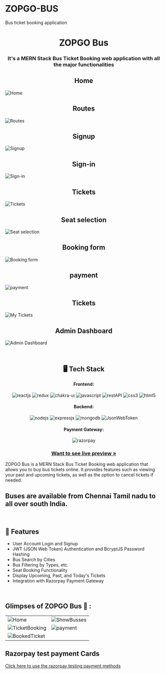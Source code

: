 # ZOPGO-BUS
Bus ticket booking application
<h1 align="center">ZOPGO Bus </h1>

<h3 align="center">It's a MERN Stack Bus Ticket Booking web application with all the major functionalities</h3>

<p align="center">
  <h2 align="center"> Home </h2>
  <img src="https://github.com/skdinesh/ZOPGO-BUS/blob/master/Screenshots/Home.png" alt="Home" />
  <h2 align="center"> Routes </h2>
  <img src="https://github.com/skdinesh/ZOPGO-BUS/blob/master/Screenshots/Routes.png" alt="Routes" />
  <h2 align="center">Signup </h2>
  <img src="https://github.com/skdinesh/ZOPGO-BUS/blob/master/Screenshots/Signup.png" alt="Signup" />
  <h2 align="center">Sign-in </h2>
  <img src="https://github.com/skdinesh/ZOPGO-BUS/blob/master/Screenshots/Sing-in.png" alt="Sign-in" />
  <h2 align="center">Tickets </h2>
  <img src="https://github.com/skdinesh/ZOPGO-BUS/blob/master/Screenshots/Tickets.png" alt="Tickets" />
  <h2 align="center"> Seat selection</h2>
   <img src="https://github.com/skdinesh/ZOPGO-BUS/blob/master/Screenshots/seat%20selection.png" alt="Seat selection" />
  <h2 align="center"> Booking form</h2>
  <img src="https://github.com/skdinesh/ZOPGO-BUS/blob/master/Screenshots/Booking%20form.png" alt="Booking form" />
  <h2 align="center"> payment</h2>
  <img src="https://github.com/skdinesh/ZOPGO-BUS/blob/master/Screenshots/payment.png" alt="payment" />
  <h2 align="center">Tickets </h2>
   <img src="https://github.com/skdinesh/ZOPGO-BUS/blob/master/Screenshots/My%20Ticket.png" alt="My Tickets" />
  <h2 align="center"> Admin Dashboard</h2>
  <img src="https://github.com/skdinesh/ZOPGO-BUS/blob/master/Screenshots/Dashboard.png" alt="Admin Dashboard" />
</p>

<br />

<h2 align="center">🖥️ Tech Stack</h2>


<h4 align="center">Frontend:</h4>

<p align="center">
  <img src="https://img.shields.io/badge/React-20232A?style=for-the-badge&logo=react&logoColor=61DAFB" alt="reactjs" />
  <img src="https://img.shields.io/badge/Redux-593D88?style=for-the-badge&logo=redux&logoColor=white" alt="redux" />
  <img src="https://img.shields.io/badge/Bootstrap-3bc7bd?style=for-the-badge&logo=chakraui&logoColor=white" alt="chakra-ui" />
  <img src="https://img.shields.io/badge/JavaScript-323330?style=for-the-badge&logo=javascript&logoColor=F7DF1E" alt="javascript" />
  <img src="https://img.shields.io/badge/Rest_API-02303A?style=for-the-badge&logo=react-router&logoColor=white" alt="restAPI" />
  <img src="https://img.shields.io/badge/CSS3-1572B6?style=for-the-badge&logo=css3&logoColor=white" alt="css3" />
  <img src="https://img.shields.io/badge/HTML5-E34F26?style=for-the-badge&logo=html5&logoColor=white" alt="html5" />
</p>


<h4 align="center">Backend:</h4>

<p align="center">
  <img src="https://img.shields.io/badge/Node.js-339933?style=for-the-badge&logo=nodedotjs&logoColor=white" alt="nodejs" />
  <img src="https://img.shields.io/badge/Express.js-000000?style=for-the-badge&logo=express&logoColor=white" alt="expressjs" />
  <img src="https://img.shields.io/badge/MongoDB-4EA94B?style=for-the-badge&logo=mongodb&logoColor=white" alt="mongodb" />
  <img src="https://img.shields.io/badge/JWT-000000?style=for-the-badge&logo=JSON%20web%20tokens&logoColor=white" alt="JsonWebToken" />
</p>


<h4 align="center">Payment Gateway:</h4>

<p align="center">
  <img src="https://img.shields.io/badge/Razorpay-02042B?style=for-the-badge&logo=razorpay&logoColor=3395FF" alt="razorpay" />
</p>



<h3 align="center"><a href="https://64c8934c58159a3cd96ff9cf--rococo-biscuit-257cba.netlify.app/"><strong>Want to see live preview »</strong></a></h3>


ZOPGO Bus is a MERN Stack Bus Ticket Booking web application that allows you to buy bus tickets online. It provides features such as viewing your past and upcoming tickets, as well as the option to cancel tickets if needed.
<br />

## Buses are available from Chennai Tamil nadu to all over south India.

<br />


## 🚀 Features
- User Account Login and Signup
- JWT (JSON Web Token) Authentication and BcryptJS Password Hashing
- Bus Search by Cities
- Bus Filtering by Types, etc.
- Seat Booking Functionality
- Display Upcoming, Past, and Today's Tickets
- Integration with Razorpay Payment Gateway

<br />

## Glimpses of ZOPGO Bus 🙈 :


<table>
  <tr>
    <td><img src="https://venketeshrushi.w3spaces.com/Screenshot_from_2023-08-01_12-34-56.png?bypass-cache=75284888" alt="Home" /></td>
    <td><img src="https://venketeshrushi.w3spaces.com/Screenshot_from_2023-08-01_12-34-32.png?bypass-cache=75284884" alt="ShowBusses" /></td>
  </tr>
  <tr>
    <td><img src="https://venketeshrushi.w3spaces.com/Screenshot_from_2023-08-01_12-37-17.png?bypass-cache=75019161" alt="TicketBooking" /></td>
    <td><img src="https://venketeshrushi.w3spaces.com/Screenshot_from_2023-08-01_12-38-00.png?bypass-cache=75284881" alt="payment" /></td>
  </tr>
  <tr>
    <td><img src="https://venketeshrushi.w3spaces.com/Screenshot_from_2023-08-01_12-38-46.png?bypass-cache=75284882" alt="BookedTicket" /></td>
  </tr>
</table>

## Razorpay test payment Cards

[Click here to use the razorpay testing payment methods](https://razorpay.com/docs/payments/payments/test-card-upi-details/)

<br />




